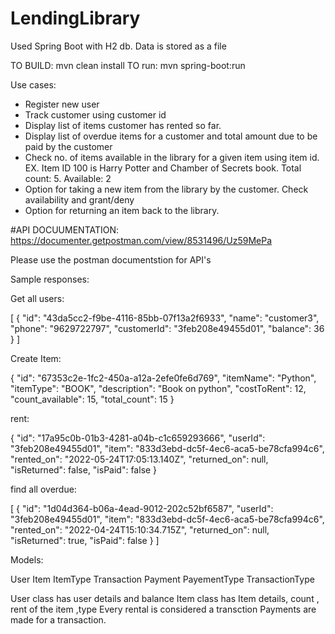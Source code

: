 # LendingLibrary


Used Spring Boot with H2 db. Data is stored as a file

TO BUILD: mvn clean install
TO run: mvn spring-boot:run

Use cases:

- Register new user
- Track customer using customer id
- Display list of items customer has rented so far.
- Display list of overdue items for a customer and total amount due to be paid by
the customer
- Check no. of items available in the library for a given item using item id. EX.
Item ID 100 is Harry Potter and Chamber of Secrets book. Total count: 5.
Available: 2
- Option for taking a new item from the library by the customer. Check
availability and grant/deny
- Option for returning an item back to the library.




#API DOCUUMENTATION: https://documenter.getpostman.com/view/8531496/Uz59MePa

Please use the postman documentstion for API's



Sample responses:

Get all users:


[
    {
        "id": "43da5cc2-f9be-4116-85bb-07f13a2f6933",
        "name": "customer3",
        "phone": "9629722797",
        "customerId": "3feb208e49455d01",
        "balance": 36
    }
]

Create Item:

{
    "id": "67353c2e-1fc2-450a-a12a-2efe0fe6d769",
    "itemName": "Python",
    "itemType": "BOOK",
    "description": "Book on python",
    "costToRent": 12,
    "count_available": 15,
    "total_count": 15
}


rent:

{
    "id": "17a95c0b-01b3-4281-a04b-c1c659293666",
    "userId": "3feb208e49455d01",
    "item": "833d3ebd-dc5f-4ec6-aca5-be78cfa994c6",
    "rented_on": "2022-05-24T17:05:13.140Z",
    "returned_on": null,
    "isReturned": false,
    "isPaid": false
}


find all overdue:

[
    {
        "id": "1d04d364-b06a-4ead-9012-202c52bf6587",
        "userId": "3feb208e49455d01",
        "item": "833d3ebd-dc5f-4ec6-aca5-be78cfa994c6",
        "rented_on": "2022-04-24T15:10:34.715Z",
        "returned_on": null,
        "isReturned": true,
        "isPaid": false
    }
  ]


Models:

User
Item
ItemType
Transaction
Payment
PayementType
TransactionType


User class has user details and balance
Item class has Item details, count , rent of the item ,type
Every rental is considered a transction
Payments are made for a transaction.
